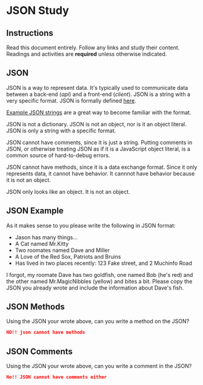 # JSON Study

## Instructions

Read this document entirely. Follow any links and study their content. Readings
and activities are **required** unless otherwise indicated.

## JSON

JSON is a way to represent data. It's typically used to communicate data between
a back-end (*api*) and a front-end (*client*). JSON is a string with a very
specific format. JSON is formally defined [here](http://www.json.org/).

[Example JSON strings](http://json.org/example.html) are a great way to become
familiar with the format.

JSON is not a dictionary. JSON is not an object, nor is it an object literal.
JSON is only a string with a specific format.

JSON cannot have comments, since it is just a string. Putting comments in JSON,
or otherwise treating JSON as if it is a JavaScript object literal, is a common
source of hard-to-debug errors.

JSON cannot have methods, since it is a data exchange format. Since it only
represents data, it cannot have behavior. It cannnot have behavior because it is
not an object.

JSON only looks like an object. It is not an object.

## JSON Example

As it makes sense to you please write the following in JSON format:

-   Jason has many things...
-   A Cat named Mr.Kitty
-   Two roomates named Dave and Miller
-   A Love of the Red Sox, Patriots and Bruins
-   Has lived in two places recently: 123 Fake street, and 2 Muchinfo Road

<!--```json

{
  "title": "Jason has Many Things":
        "A cat named Mr. Kitty",
        "Two Roomates": "Dave", "Miller"
        "A love for: "redsox", "patriots", "bruins"
        "Has lived:" "123 Fake street", "2 Muchinfo Road"
}
-->

I forgot, my roomate Dave has two goldfish, one named Bob (he's red) and the
other named Mr.MagicNibbles (yellow) and bites a bit. Please copy the JSON you
already wrote and include the information about Dave's fish.
<!--

```json


{
  "title": { "Jason has Many Things":
        "A cat named Mr. Kitty",
        "Two Roomates": "Dave", "Miller"
        "A love for: "redsox", "patriots", "bruins"
        "Has lived:" "123 Fake street", "2 Muchinfo Road"
           "Pets":  {
                "Goldfish:" {
                    "Bob": "Red"
                    "Mr.MagicNibbles": "yellow" "bites a bit"
                }
           }

    }
}
-->
## JSON Methods

Using the JSON your wrote above, can you write a method on the JSON?

```json
NO!! json cannot have methods
```

## JSON Comments

Using the JSON your wrote above, can you write a comment in the JSON?

```json
No!! JSON cannot have comments either
```

